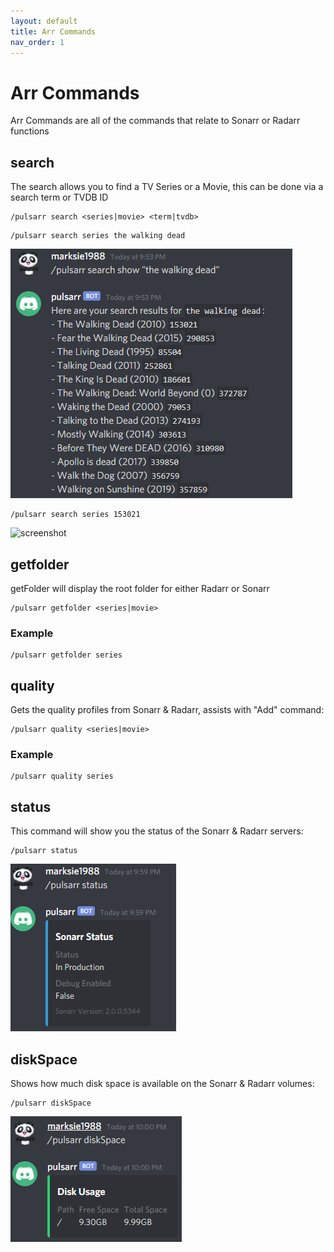 ```yaml
---
layout: default
title: Arr Commands
nav_order: 1
---
```


# Arr Commands

Arr Commands are all of the commands that relate to Sonarr or Radarr functions

## search

The search allows you to find a TV Series or a Movie, this can be done via
a search term or TVDB ID

```shell
/pulsarr search <series|movie> <term|tvdb>
```


```shell
/pulsarr search series the walking dead
```

![screenshot](../assets/images/screenshots/search-term.png)

```shell
/pulsarr search series 153021
```

![screenshot](../assets/images/screenshots/search-153021.png)

## getfolder

getFolder will display the root folder for either Radarr or Sonarr

```shell
/pulsarr getfolder <series|movie>
```

### Example

```shell
/pulsarr getfolder series
```

## quality

Gets the quality profiles from Sonarr & Radarr, assists with "Add" command:

```shell
/pulsarr quality <series|movie>
```

### Example

```shell
/pulsarr quality series
```


## status

This command will show you the status of the Sonarr & Radarr servers:

```shell
/pulsarr status
```

![screenshot](../assets/images/screenshots/status.png)

## diskSpace

Shows how much disk space is available on the Sonarr & Radarr volumes:

```shell
/pulsarr diskSpace
```

![screenshot](../assets/images/screenshots/diskSpace.png)
